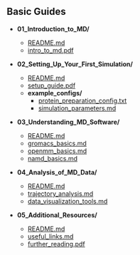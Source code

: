 ## Basic Guides

- **01_Introduction_to_MD/**
  - [README.md](01_Introduction_to_MD/README.md)
  - [intro_to_md.pdf](01_Introduction_to_MD/intro_to_md_MP_Allen.pdf)
  
- **02_Setting_Up_Your_First_Simulation/**
  - [README.md](02_Setting_Up_Your_First_Simulation/README.md)
  - [setup_guide.pdf](02_Setting_Up_Your_First_Simulation/setup_guide.pdf)
  - **example_configs/**
    - [protein_preparation_config.txt](02_Setting_Up_Your_First_Simulation/example_configs/protein_preparation_config.txt)
    - [simulation_parameters.md](02_Setting_Up_Your_First_Simulation/example_configs/simulation_parameters.md)

- **03_Understanding_MD_Software/**
  - [README.md](03_Understanding_MD_Software/README.md)
  - [gromacs_basics.md](03_Understanding_MD_Software/gromacs_basics.md)
  - [openmm_basics.md](03_Understanding_MD_Software/openmm_basics.md)
  - [namd_basics.md](03_Understanding_MD_Software/namd_basics.md)

- **04_Analysis_of_MD_Data/**
  - [README.md](04_Analysis_of_MD_Data/README.md)
  - [trajectory_analysis.md](04_Analysis_of_MD_Data/trajectory_analysis.md)
  - [data_visualization_tools.md](04_Analysis_of_MD_Data/data_visualization_tools.md)

- **05_Additional_Resources/**
  - [README.md](05_Additional_Resources/README.md)
  - [useful_links.md](05_Additional_Resources/useful_links.md)
  - [further_reading.pdf](05_Additional_Resources/further_reading.pdf)
